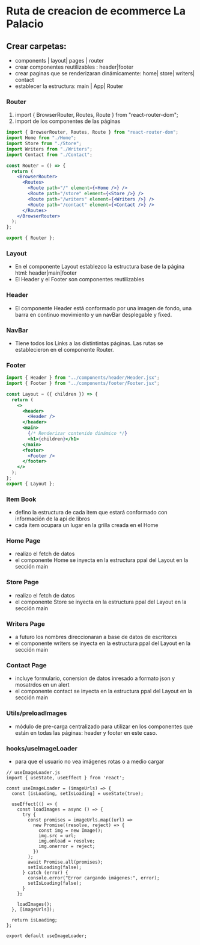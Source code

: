 # Ruta de creacion de ecommerce La Palacio

## Crear carpetas:

- components | layout| pages | router
- crear componentes reutilizables : header|footer
- crear paginas que se renderizaran dinámicamente: home| store| writers| contact
- establecer la estructura: main | App| Router

### Router

1. import { BrowserRouter, Routes, Route } from "react-router-dom";
2. import de los componentes de las páginas

```jsx
import { BrowserRouter, Routes, Route } from "react-router-dom";
import Home from "./Home";
import Store from "./Store";
import Writers from "./Writers";
import Contact from "./Contact";

const Router = () => {
  return (
    <BrowserRouter>
      <Routes>
        <Route path="/" element={<Home />} />
        <Route path="/store" element={<Store />} />
        <Route path="/writers" element={<Writers />} />
        <Route path="/contact" element={<Contact />} />
      </Routes>
    </BrowserRouter>
  );
};

export { Router };
```

### Layout

- En el componente Layout establezco la estructura base de la página html: header|main|footer
- El Header y el Footer son componentes reutilizables

### Header

- El componente Header está conformado por una imagen de fondo, una barra en continuo movimiento y un navBar desplegable y fixed.

### NavBar

- Tiene todos los Links a las distintintas páginas. Las rutas se establecieron en el componente Router.

### Footer

```jsx
import { Header } from "../components/header/Header.jsx";
import { Footer } from "../components/footer/Footer.jsx";

const Layout = ({ children }) => {
  return (
    <>
      <header>
        <Header />
      </header>
      <main>
        {/* Renderizar contenido dinámico */}
        <h1>{children}</h1>
      </main>
      <footer>
        <Footer />
      </footer>
    </>
  );
};
export { Layout };
```

### Item Book

- defino la estructura de cada item que estará conformado con información de la api de libros
- cada item ocupara un lugar en la grilla creada en el Home

### Home Page

- realizo el fetch de datos
- el componente Home se inyecta en la estructura ppal del Layout en la sección main

### Store Page

- realizo el fetch de datos
- el componente Store se inyecta en la estructura ppal del Layout en la sección main

### Writers Page

- a futuro los nombres direccionaran a base de datos de escritorxs
- el componente writers se inyecta en la estructura ppal del Layout en la sección main

### Contact Page

- incluye formulario, conersion de datos inresado a formato json y mosatrdos en un alert
- el componente contact se inyecta en la estructura ppal del Layout en la sección main

### Utils/preloadImages

- módulo de pre-carga centralizado para utilizar en los componentes que están en todas las páginas: header y footer en este caso.

### hooks/useImageLoader

- para que el usuario no vea imágenes rotas o a medio cargar

```
// useImageLoader.js
import { useState, useEffect } from 'react';

const useImageLoader = (imageUrls) => {
  const [isLoading, setIsLoading] = useState(true);

  useEffect(() => {
    const loadImages = async () => {
      try {
        const promises = imageUrls.map((url) =>
          new Promise((resolve, reject) => {
            const img = new Image();
            img.src = url;
            img.onload = resolve;
            img.onerror = reject;
          })
        );
        await Promise.all(promises);
        setIsLoading(false);
      } catch (error) {
        console.error("Error cargando imágenes:", error);
        setIsLoading(false);
      }
    };

    loadImages();
  }, [imageUrls]);

  return isLoading;
};

export default useImageLoader;
```
